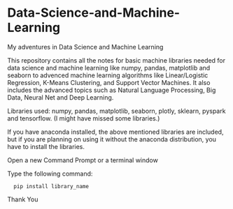 # Data-Science-and-Machine-Learning
My adventures in Data Science and Machine Learning

This repository contains all the notes for basic machine libraries needed for data science and machine learning like numpy, pandas, matplotlib and seaborn to advenced machine learning algorithms like Linear/Logistic Regression, K-Means Clustering, and Support Vector Machines. It also includes the advanced topics such as Natural Language Processing, Big Data, Neural Net and Deep Learning. 

Libraries used: numpy, pandas, matplotlib, seaborn, plotly, sklearn, pyspark and tensorflow. (I might have missed some libraries.)

If you have anaconda installed, the above mentioned libraries are included, but if you are planning on using it without the anaconda distribution, you have to install the libraries. 

Open a new Command Prompt or a terminal window

Type the following command:

      pip install library_name

Thank You



